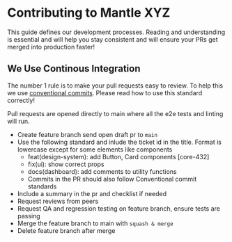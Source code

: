# Contributing to Mantle XYZ

This guide defines our development processes. Reading and understanding is essential and will help you stay consistent and will ensure your PRs get merged into production faster!

## We Use Continous Integration

The number 1 rule is to make your pull requests easy to review. To help this we use [conventional commits](https://www.conventionalcommits.org/en/v1.0.0/#summary). Please read how to use this standard correctly!

Pull requests are opened directly to main where all the e2e tests and linting will run.

- Create feature branch send open draft pr to `main`
- Use the following standard and inlude the ticket id in the title. Format is lowercase except for some elements like components
  - feat(design-system): add Button, Card components [core-432]
  - fix(ui): show correct props
  - docs(dashboard): add comments to utility functions
  - Commits in the PR should also follow Conventional commit standards
- Include a summary in the pr and checklist if needed
- Request reviews from peers
- Request QA and regression testing on feature branch, ensure tests are passing
- Merge the feature branch to main with `squash & merge`
- Delete feature branch after merge
